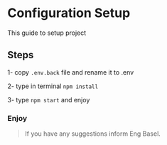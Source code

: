 # Configuration Setup

This guide to setup project

## Steps

1- copy `.env.back` file and rename it to .env

2- type in terminal `npm install`

3- type `npm start` and enjoy 

### Enjoy

> If you have any suggestions inform Eng Basel.

